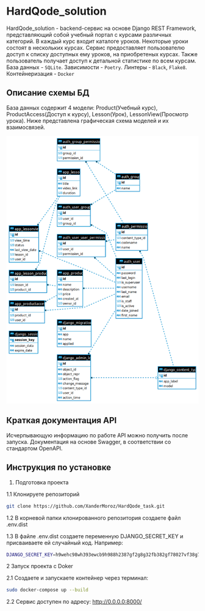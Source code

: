 # HardQode_solution

HardQode_solution - backend-сервис на основе Django REST Framework, представляющий собой учебный портал с курсами различных категорий. В каждый курс входит каталоге уроков. Некоторые уроки состоят в нескольких курсах. Сервис предоставляет пользователю доступ к списку доступных ему уроков, на приобретеных курсах. Также пользователь получает доступ к детальной статистике по всем курсам. База данных - `SQLite`. Зависимости - `Poetry`. Линтеры - `Black`, `Flake8`. Контейнеризация - `Docker`

## Описание схемы БД
База данных содержит 4 модели: Product(Учебный курс), ProductAccess(Доступ к курсу), Lesson(Урок), LessonView(Просмотр урока). Ниже представлена графическая схема моделей и их взаимосвязей.

![Screen Shot](extras/erd.png)

## Краткая документация API
Исчерпывающую информацию по работе API можно получить после запуска. Документация на основе Swagger, в соответствии со стандартом OpenAPI.

## Инструкция по установке
1. Подготовка проекта

1.1 Клонируете репозиторий
```sh
git clone https://github.com/XanderMoroz/HardQode_task.git
```

1.2 В корневой папки клонированного репозитория создаете файл .env.dist

1.3 В файлe .env.dist создаете переменную DJANGO_SECRET_KEY и присваиваете ей случайный код. Например:

```sh
DJANGO_SECRET_KEY=h9wehc98wh393ewcb9h988h2387gf2g8g32fb382gf78027vf38g780237g38738g9f
```
2 Запуск проекта с Doker

2.1 Создаете и запускаете контейнер через терминал:
```sh
sudo docker-compose up --build
```
2.2 Сервис доступен по адресу: http://0.0.0.0:8000/
